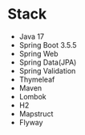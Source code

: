 # Stack
- Java 17
- Spring Boot 3.5.5
- Spring Web
- Spring Data(JPA)
- Spring Validation
- Thymeleaf
- Maven
- Lombok
- H2
- Mapstruct
- Flyway